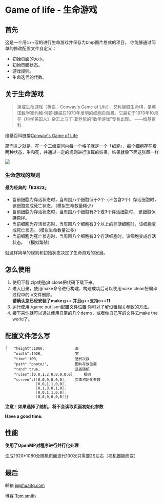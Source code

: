 # Game of life - 生命游戏
## 首先
这是一个用c++写的进行生命游戏并保存为bmp图片格式的项目。
你能够通过简单的修改配置文件自定义：
* 初始页面的大小。
* 初始页面状态。
* 游戏规则。
* 生命迭代的代数。

## 关于生命游戏
>康威生命游戏（英语：Conway's Game of Life），又称康威生命棋，是英国数学家约翰·何顿·康威在1970年发明的细胞自动机。它最初于1970年10月在《科学美国人》杂志上马丁·葛登能的“数学游戏”专栏出现。
>——维基百科

维基百科链接[Conway's Game of Life](https://en.wikipedia.org/wiki/Conway's_Game_of_Life)

简而言之就是，在一个二维空间内每一个格子就是一个「细胞」，每个细胞存在着两种状态，生和死，并通过一定的规则进行演算的结果。结果就像下面这张图一样  

![](https://upload.wikimedia.org/wikipedia/commons/e/e5/Gospers_glider_gun.gif)

### 生命游戏的规则
#### 最为经典的「B3S23」
* 当前细胞为存活状态时，当周围八个细胞低于2个（不包含2个）存活细胞时， 该细胞变成死亡状态。（模拟生命数量稀少）
* 当前细胞为存活状态时，当周围八个细胞有2个或3个存活细胞时， 该细胞保持原样。
* 当前细胞为存活状态时，当周围八个细胞有3个以上的存活细胞时，该细胞变成死亡状态。（模拟生命数量过多）
* 当前细胞为死亡状态时，当周围八个细胞有3个存活细胞时，该细胞变成存活状态。 （模拟繁殖）

就这样简单的规则和初始状态决定了生命游戏的发展。

## 怎么使用
1. 使用下载.zip或是git clone把代码下载下来。
2. 进入目录，使用make命令进行构建，构建成功后可以使用make clean把编译过程中的.o文件删除。  
**请确认您已经安装了make g++ 并且g++支持c++11**
3. 运行使用./game.out json配置文件位置 你可以了解设置相关参数的方法。
4. 接下来你就可以通过使用自带的几个demo，或者你自己写的文件去make the world了。

## 配置文件怎么写
    {	"height":1080,				高
        "width":1920,				宽
        "time":100,					迭代次数
        "path":"photo/",			图片存放位置
        "rand":true,				是否随机
        "rules":[0,0,1,2,0,0,0,0,0],	规则
        "screen":[[0,0,0,0,0,0],	页面初始化参数
                  [0,0,1,1,0,0],
                  [0,1,0,0,1,0],
                  [0,0,1,1,0,0],
                  [0,0,0,0,0,0]]}
****注意！如果选择了随机，将不会读取页面初始化参数****

**Have a good time.**

## 性能

**使用了OpenMP对程序进行并行化处理**

生成1920*1080全随机页面迭代100次只需要2S左右（视机器能而变）

## 最后
邮箱 <i@shuaitq.com>

博客 [Tom smith](http://www.shuaitq.com/)
